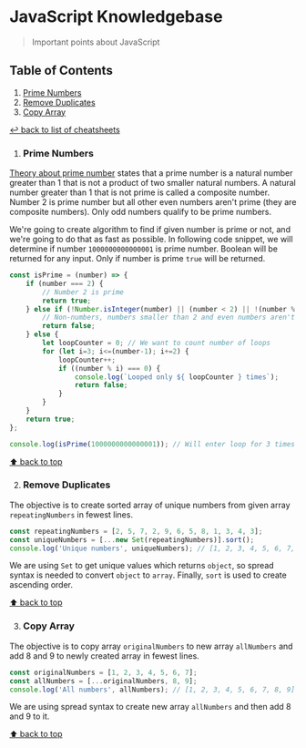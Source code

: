 # JavaScript Knowledgebase
> Important points about JavaScript

## Table of Contents

1. [Prime Numbers](#prime-numbers)
1. [Remove Duplicates](#remove-duplicates)
1. [Copy Array](#copy-array)

[↩ back to list of cheatsheets](README.md#list-of-cheatsheets)

1. ### Prime Numbers

[Theory about prime number](https://en.wikipedia.org/wiki/Prime_number) states that a prime number is a natural number greater than 1 that is not a product of two smaller natural numbers. A natural number greater than 1 that is not prime is called a composite number. Number 2 is prime number but all other even numbers aren't prime (they are composite numbers). Only odd numbers qualify to be prime numbers. 

We're going to create algorithm to find if given number is prime or not, and we're going to do that as fast as possible. In following code snippet, we will determine if number `1000000000000001` is prime number. Boolean will be returned for any input. Only if number is prime `true` will be returned. 

```javascript
const isPrime = (number) => {
    if (number === 2) {
        // Number 2 is prime
        return true;
    } else if (!Number.isInteger(number) || (number < 2) || !(number % 2)) {
        // Non-numbers, numbers smaller than 2 and even numbers aren't prime
        return false;
    } else {
        let loopCounter = 0; // We want to count number of loops
        for (let i=3; i<=(number-1); i+=2) {
            loopCounter++;
            if ((number % i) === 0) {
                console.log(`Looped only ${ loopCounter } times`);
                return false;
            }
        }
    }
    return true;
};

console.log(isPrime(1000000000000001)); // Will enter loop for 3 times and return false
```

[⬆ back to top](#table-of-contents)

2. ### Remove Duplicates

The objective is to create sorted array of unique numbers from given array `repeatingNumbers` in fewest lines.

```javascript
const repeatingNumbers = [2, 5, 7, 2, 9, 6, 5, 8, 1, 3, 4, 3];
const uniqueNumbers = [...new Set(repeatingNumbers)].sort();
console.log('Unique numbers', uniqueNumbers); // [1, 2, 3, 4, 5, 6, 7, 8, 9]
```

We are using `Set` to get unique values which returns `object`, so spread syntax is needed to convert `object` to `array`. Finally, `sort` is used to create ascending order. 

[⬆ back to top](#table-of-contents)

3. ### Copy Array

The objective is to copy array `originalNumbers` to new array `allNumbers` and add 8 and 9 to newly created array in fewest lines.

```javascript
const originalNumbers = [1, 2, 3, 4, 5, 6, 7];
const allNumbers = [...originalNumbers, 8, 9];
console.log('All numbers', allNumbers); // [1, 2, 3, 4, 5, 6, 7, 8, 9]
```

We are using spread syntax to create new array `allNumbers` and then add 8 and 9 to it. 

[⬆ back to top](#table-of-contents)
